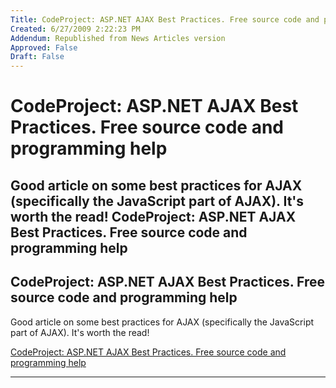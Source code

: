 ```yaml
---
Title: CodeProject: ASP.NET AJAX Best Practices. Free source code and programming help
Created: 6/27/2009 2:22:23 PM
Addendum: Republished from News Articles version
Approved: False
Draft: False
---
```

# CodeProject: ASP.NET AJAX Best Practices. Free source code and programming help
Good article on some best practices for AJAX (specifically the JavaScript part of AJAX). It's worth the read!   CodeProject: ASP.NET AJAX Best Practices. Free source code and programming help
---

## CodeProject: ASP.NET AJAX Best Practices. Free source code and programming help


Good article on some best practices for AJAX (specifically the JavaScript part of AJAX). It's worth the read!



[CodeProject: ASP.NET AJAX Best Practices. Free source code and programming help](http://www.codeproject.com/KB/ajax/AspNetAjaxBestPractices.aspx)





---

